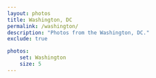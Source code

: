 ```yaml
---
layout: photos
title: Washington, DC
permalink: /washington/
description: "Photos from the Washington, DC."
exclude: true

photos:
    set: Washington
    size: 5
---
```

